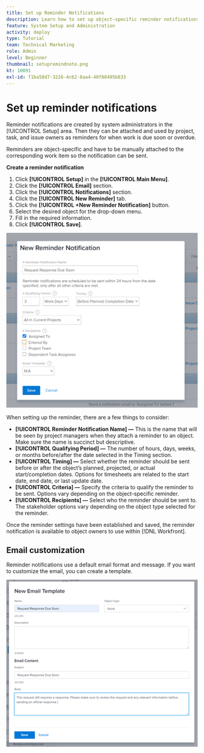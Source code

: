 ```yaml
---
title: Set up Reminder Notifications
description: Learn how to set up object-specific reminder notifications to let users know when work is due soon or overdue.
feature: System Setup and Administration
activity: deploy
type: Tutorial
team: Technical Marketing
role: Admin
level: Beginner
thumbnail: setupremindnote.png
kt: 10091
exl-id: f1ba58d7-3226-4c62-8aa4-40f88495b833
---
```

<!---
this has the same content as the system administrator notification setup and mangement section of the email and inapp notificiations learning path
--->

# Set up reminder notifications

Reminder notifications are created by system administrators in the [!UICONTROL Setup] area. Then they can be attached and used by project, task, and issue owners as reminders for when work is due soon or overdue. 

Reminders are object-specific and have to be manually attached to the corresponding work item so the notification can be sent.

**Create a reminder notification**

1. Click **[!UICONTROL Setup]** in the **[!UICONTROL Main Menu]**.
1. Click the **[!UICONTROL Email]** section.
1. Click the **[!UICONTROL Notifications]** section.
1. Click the **[!UICONTROL New Reminder]** tab. 
1. Click the **[!UICONTROL +New Reminder Notification]** button.
1. Select the desired object for the drop-down menu.
1. Fill in the required information.
1. Click **[!UICONTROL Save]**.

![[!UICONTROL New Reminder Notification] window](assets/admin-fund-reminder-notification-1.png)

When setting up the reminder, there are a few things to consider:

* **[!UICONTROL Reminder Notification Name] —** This is the name that will be seen by project managers when they attach a reminder to an object. Make sure the name is succinct but descriptive.
* **[!UICONTROL Qualifying Period] —** The number of hours, days, weeks, or months before/after the date selected in the Timing section.
* **[!UICONTROL Timing] —** Select whether the reminder should be sent before or after the object’s planned, projected, or actual start/completion dates. Options for timesheets are related to the start date, end date, or last update date.
* **[!UICONTROL Criteria] —** Specify the criteria to qualify the reminder to be sent. Options vary depending on the object-specific reminder. 
* **[!UICONTROL Recipients] —** Select who the reminder should be sent to. The stakeholder options vary depending on the object type selected for the reminder.
 
Once the reminder settings have been established and saved, the reminder notification is available to object owners to use within [!DNL Workfront].

## Email customization

Reminder notifications use a default email format and message. If you want to customize the email, you can create a template.

<!---
paragraph above needs a hyperlink to an article
--->

![New Email Template window](assets/admin-fund-email-customization.png)

<!---
learn more URLs
--->
